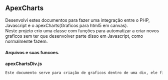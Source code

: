 ## ApexCharts 

Desenvolvi estes documentos para fazer uma integração entre o PHP, Javascript e o apexCharts(Graficos para html5 em canvas).  
Neste projeto crio uma classe com funções para automatizar a criar novos graficos sem ter que desenvolver parte disso em Javascript, como normalmente fazem.


#### Arquivos e suas funcoes.

**apexChartsDiv.js**
```sh 
Este documento serve para criação de graficos dentro de uma div, ele fica no fundo dela. (Necessita de CSS Intermediario)
```
